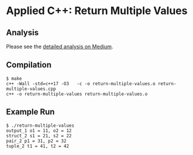 # Applied C++: Return Multiple Values

## Analysis
Please see the [detailed analysis on Medium](https://medium.com/applied/applied-c-return-multiple-values-b142ff8c014a).

## Compilation
	$ make
	c++ -Wall -std=c++17 -O3   -c -o return-multiple-values.o return-multiple-values.cpp
	c++ -o return-multiple-values return-multiple-values.o

## Example Run
	$ ./return-multiple-values
	output_1 o1 = 11, o2 = 12
	struct_2 s1 = 21, s2 = 22
	pair_2 p1 = 31, p2 = 32
	tuple_2 t1 = 41, t2 = 42
